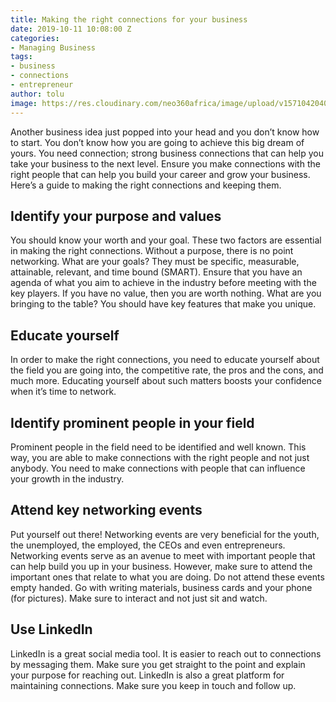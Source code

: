 ```yaml
---
title: Making the right connections for your business
date: 2019-10-11 10:08:00 Z
categories:
- Managing Business
tags:
- business
- connections
- entrepreneur
author: tolu
image: https://res.cloudinary.com/neo360africa/image/upload/v1571042040/NEO360%20BLOG/Partner-01_a6psqa_rtjvs5.jpg
---
```


Another business idea just popped into your head and you don’t know how to start. You don’t know how you are going to achieve this big dream of yours. You need connection; strong business connections that can help you take your business to the next level. Ensure you make connections with the right people that can help you build your career and grow your business. 
Here’s a guide to making the right connections and keeping them.

## Identify your purpose and values

You should know your worth and your goal. These two factors are essential in making the right connections. Without a purpose, there is no point networking. What are your goals? They must be specific, measurable, attainable, relevant, and time bound (SMART).
Ensure that you have an agenda of what you aim to achieve in the industry before meeting with the key players. If you have no value, then you are worth nothing. What are you bringing to the table? You should have key features that make you unique.

## Educate yourself

In order to make the right connections, you need to educate yourself about the field you are going into, the competitive rate, the pros and the cons, and much more. Educating yourself about such matters boosts your confidence when it’s time to network.

## Identify prominent people in your field

Prominent people in the field need to be identified and well known. This way, you are able to make connections with the right people and not just anybody. You need to make connections with people that can influence your growth in the industry.

## Attend key networking events

Put yourself out there! Networking events are very beneficial for the youth, the unemployed, the employed, the CEOs and even entrepreneurs. Networking events serve as an avenue to meet with important people that can help build you up in your business. However, make sure to attend the important ones that relate to what you are doing. Do not attend these events empty handed. Go with writing materials, business cards and your phone (for pictures). Make sure to interact and not just sit and watch.

## Use LinkedIn

LinkedIn is a great social media tool. It is easier to reach out to connections by messaging them. Make sure you get straight to the point and explain your purpose for reaching out. LinkedIn is also a great platform for maintaining connections. Make sure you keep in touch and follow up.

